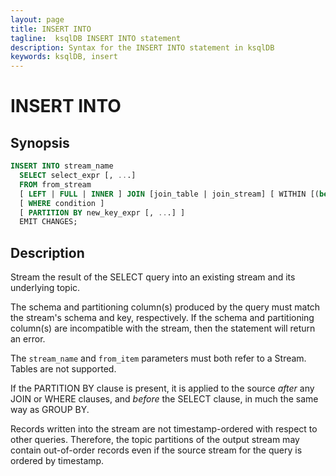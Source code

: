 ```yaml
---
layout: page
title: INSERT INTO
tagline:  ksqlDB INSERT INTO statement
description: Syntax for the INSERT INTO statement in ksqlDB
keywords: ksqlDB, insert
---
```


INSERT INTO
===========

Synopsis
--------

```sql
INSERT INTO stream_name
  SELECT select_expr [, ...]
  FROM from_stream
  [ LEFT | FULL | INNER ] JOIN [join_table | join_stream] [ WITHIN [(before TIMEUNIT, after TIMEUNIT) | N TIMEUNIT] ] ON join_criteria
  [ WHERE condition ]
  [ PARTITION BY new_key_expr [, ...] ]
  EMIT CHANGES;
```

Description
-----------

Stream the result of the SELECT query into an existing stream and its
underlying topic.

The schema and partitioning column(s) produced by the query must match the
stream's schema and key, respectively. If the schema and partitioning
column(s) are incompatible with the stream, then the statement will return
an error.

The `stream_name` and `from_item` parameters must both refer to a Stream.
Tables are not supported.

If the PARTITION BY clause is present, it is applied to the source _after_ any JOIN or WHERE clauses, and
_before_ the SELECT clause, in much the same way as GROUP BY.

Records written into the stream are not timestamp-ordered with respect
to other queries. Therefore, the topic partitions of the output stream
may contain out-of-order records even if the source stream for the query
is ordered by timestamp.
